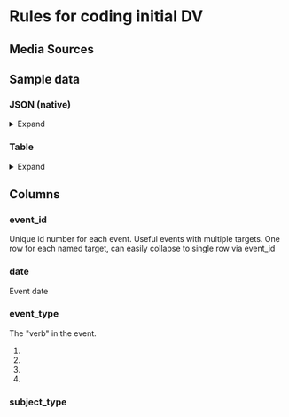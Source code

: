 # Rules for coding initial DV

## Media Sources

## Sample data

### JSON (native)

<details><summary>Expand</summary>
<p>

```javascript
{
	"event_id":"000001",
	"date:":"2018-07-01",
	"event_type":"arrest",
	"district":"",
	"city":"",
	"gadm_1":"",
	"informal_region":"",
	"country":"",
	"subject":
			{
				"type":"police",
				"level":"federal",
				"organization_name":"SBU",
				"individual_name":"",
				"id":"555555"
			},
	"targets": [
				{
					"type":"journalist",
					"organization_name":"freelance",
					"individual_name":"Antonio Pampliega",
					"nationality":"ESP",
					"id":"555556",
					"count":"1"
				},
				{
					"type":"journalist",
					"organization_name":"freelance",
					"individual_name":"Ángel Sastre",
					"nationality":"ESP",
					"id":"555557",
					"count":"1"
				}
				],
	"sources": [
				{
					"link": "https://cpj.org/2017/08/ukraine-bars-spanish-journalists-over-coverage-of-.php",
					"text": "The Security Service of Ukraine today said that it barred the Spanish freelance journalists Antonio Pampliega and Ángel Sastre from entering the country for three years over their reporting on the conflict in the east, according to news reports…."},
				{
					"link": "https://www.ukrinform.net/rubric-crime/2294816-two-spanish-journalists-banned-from-entering-ukraine-until-2020-due-to-antiukrainian-activities-sbu.html",
					"text": "The Security Service of Ukraine (SBU) bans the entry into Ukraine to Spanish journalists Antonio Pampliega and Manuel Angel Sastre due to their anti-Ukrainian activities…"}
				]
}
```
</p>
</details>

### Table

<details><summary>Expand</summary>
<p>

| event_id | date       | event_type | subject_type | subject_level | subject_organization_name | subject_individual_name | subject_id | target_type | target_individual_name | target_nationality | target_id | target_organization_name | target_count | district | city | level_1_administrative_region | informal_region | country | source_0                                                                       | text_0                           | source_1                                                                                                                                                | text_1                            |
|----------|------------|------------|--------------|---------------|---------------------------|-------------------------|------------|-------------|------------------------|--------------------|-----------|--------------------------|--------------|----------|------|-------------------------------|-----------------|---------|--------------------------------------------------------------------------------|----------------------------------|---------------------------------------------------------------------------------------------------------------------------------------------------------|-----------------------------------|
| 1        | 2017-08-29 | deport     | police       | federal       | SBU                       |                         | 555555     | journalist  | Antonio Pampliega      | ESP                | 555556    | freelance                | 1            |          | Kiev | Kiev                          |                 | Ukraine | https://cpj.org/2017/08/ukraine-bars-spanish-journalists-over-coverage-of-.php | The Security Service of Ukraine… | https://www.ukrinform.net/rubric-crime/2294816-two-spanish-journalists-banned-from-entering-ukraine-until-2020-due-to-antiukrainian-activities-sbu.html | The Security Service of Ukraine … |
| 1        | 2017-08-29 | deport     | police       | federal       | SBU                       |                         | 555555     | journalist  | Ángel Sastre           | ESP                | 555557    | freelance                | 1            |          | Kiev | Kiev                          |                 | Ukraine | https://cpj.org/2017/08/ukraine-bars-spanish-journalists-over-coverage-of-.php | The Security Service of Ukraine… | https://www.ukrinform.net/rubric-crime/2294816-two-spanish-journalists-banned-from-entering-ukraine-until-2020-due-to-antiukrainian-activities-sbu.html | The Security Service of Ukraine … |

</p>
</details>


## Columns

### event_id
  Unique id number for each event. Useful events with multiple targets. One row for each named target, can easily collapse to single row via event_id

### date
  Event date

### event_type
  The "verb" in the event. 
  
  1. 
  1. 
  1. 
  1. 

### subject_type
  
